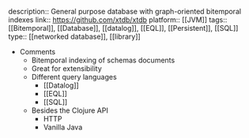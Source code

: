description:: General purpose database with graph-oriented bitemporal indexes
link:: https://github.com/xtdb/xtdb
platform:: [[JVM]]
tags:: [[Bitemporal]], [[Database]], [[datalog]], [[EQL]], [[Persistent]], [[SQL]]
type:: [[networked database]], [[library]]

- Comments
	- Bitemporal indexing of schemas documents
	- Great for extensibility
	- Different query languages
		- [[Datalog]]
		- [[EQL]]
		- [[SQL]]
	- Besides the Clojure API
		- HTTP
		- Vanilla Java